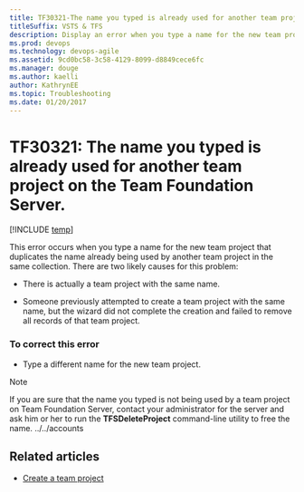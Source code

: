 ```yaml
---
title: TF30321-The name you typed is already used for another team project  
titleSuffix: VSTS & TFS
description: Display an error when you type a name for the new team project that duplicates the name already being used by another team project on the same server.
ms.prod: devops
ms.technology: devops-agile
ms.assetid: 9cd0bc58-3c58-4129-8099-d8849cece6fc
ms.manager: douge
ms.author: kaelli
author: KathrynEE
ms.topic: Troubleshooting
ms.date: 01/20/2017
---
```



# TF30321: The name you typed is already used for another team project on the Team Foundation Server.

[!INCLUDE [temp](../../../_shared/dev15-version-header.md)]

This error occurs when you type a name for the new team project that duplicates the name already being used by another team project in the same collection.  There are two likely causes for this problem:  
  
-   There is actually a team project with the same name.  
  
-   Someone previously attempted to create a team project with the same name, but the wizard did not complete the creation and failed to remove all records of that team project.  
  
### To correct this error  
  
-   Type a different name for the new team project.  
  
> [!NOTE]
>  If you are sure that the name you typed is not being used by a team project on Team Foundation Server, contact your administrator for the server and ask him or her to run the **TFSDeleteProject** command-line utility to free the name.
../../accounts
## Related articles
- [Create a team project](../../../../organizations/accounts/create-team-project.md) 